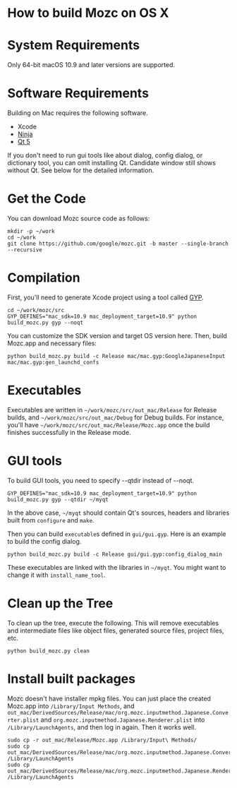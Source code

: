 How to build Mozc on OS X
=========================

# System Requirements

Only 64-bit macOS 10.9 and later versions are supported.

# Software Requirements

Building on Mac requires the following software.

  * Xcode
  * [Ninja](https://github.com/ninja-build/ninja)
  * [Qt 5](https://download.qt.io/official_releases/qt/)

If you don't need to run gui tools like about dialog, config dialog, or dictionary tool, you can omit installing Qt.  Candidate window still shows without Qt.  See below for the detailed information.

# Get the Code

You can download Mozc source code as follows:

```
mkdir -p ~/work
cd ~/work
git clone https://github.com/google/mozc.git -b master --single-branch --recursive
```

# Compilation

First, you'll need to generate Xcode project using a tool called [GYP](https://chromium.googlesource.com/external/gyp).

```
cd ~/work/mozc/src
GYP_DEFINES="mac_sdk=10.9 mac_deployment_target=10.9" python build_mozc.py gyp --noqt
```

You can customize the SDK version and target OS version here. Then, build Mozc.app and necessary files:

```
python build_mozc.py build -c Release mac/mac.gyp:GoogleJapaneseInput mac/mac.gyp:gen_launchd_confs
```

# Executables

Executables are written in `~/work/mozc/src/out_mac/Release` for Release builds, and `~/work/mozc/src/out_mac/Debug` for Debug builds. For instance, you'll have `~/work/mozc/src/out_mac/Release/Mozc.app` once the build finishes successfully in the Release mode.

# GUI tools

To build GUI tools, you need to specify --qtdir instead of --noqt.

```
GYP_DEFINES="mac_sdk=10.9 mac_deployment_target=10.9" python build_mozc.py gyp --qtdir ~/myqt
```

In the above case, `~/myqt` should contain Qt's sources, headers and libraries built from `configure` and `make`.

Then you can build `executable`s defined in `gui/gui.gyp`.  Here is an example to build the config dialog.

```
python build_mozc.py build -c Release gui/gui.gyp:config_dialog_main
```

These executables are linked with the libraries in `~/myqt`.  You might want to change it with `install_name_tool`.


# Clean up the Tree

To clean up the tree, execute the following. This will remove executables and intermediate files like object files, generated source files, project files, etc.

```
python build_mozc.py clean
```

# Install built packages

Mozc doesn't have installer mpkg files.  You can just place the created Mozc.app into `/Library/Input Methods`, and `out_mac/DerivedSources/Release/mac/org.mozc.inputmethod.Japanese.Converter.plist` and `org.mozc.inputmethod.Japanese.Renderer.plist` into `/Library/LaunchAgents`, and then log in again.  Then it works well.

```
sudo cp -r out_mac/Release/Mozc.app /Library/Input\ Methods/
sudo cp out_mac/DerivedSources/Release/mac/org.mozc.inputmethod.Japanese.Converter.plist /Library/LaunchAgents
sudo cp out_mac/DerivedSources/Release/mac/org.mozc.inputmethod.Japanese.Renderer.plist /Library/LaunchAgents
```
